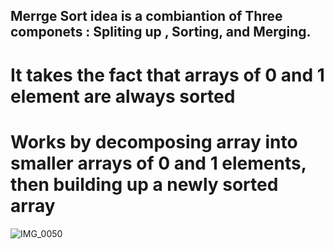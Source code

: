 ## Merrge Sort idea is a combiantion of Three componets : Spliting up , Sorting, and Merging.
# It takes the fact that arrays of 0 and 1 element are always sorted
# Works by decomposing array into smaller arrays of 0 and 1 elements, then building up a newly sorted array 
![IMG_0050](https://user-images.githubusercontent.com/39811614/79176181-93396000-7dcd-11ea-8a55-5588bec6e601.jpg)